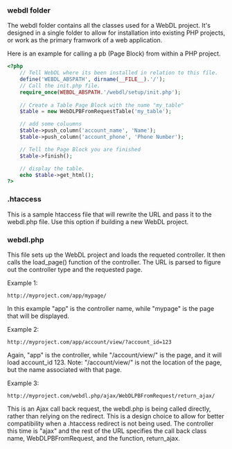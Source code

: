 ### webdl folder

The webdl folder contains all the classes used for a WebDL project.  It's designed in a single folder to 
allow for installation into existing PHP projects, or work as the primary framwork of a web application.

Here is an example for calling a pb (Page Block) from within a PHP project.

```php
<?php
    // Tell WebDL where its been installed in relation to this file.
    define('WEBDL_ABSPATH', dirname(__FILE__).'/');
    // Call the init.php file.
    require_once(WEBDL_ABSPATH.'/webdl/setup/init.php');
    
    // Create a Table Page Block with the name "my_table"
    $table = new WebDLPBFromRequestTable('my_table');

    // add some coluumns
    $table->push_column('account_name', 'Name');
    $table->push_column('account_phone', 'Phone Number');

    // Tell the Page Block you are finished
    $table->finish();

    // display the table.
    echo $table->get_html();
?>
```

### .htaccess

This is a sample htaccess file that will rewrite the URL and pass it to the webdl.php file.  Use this option if building a
new WebDL project.

### webdl.php

This file sets up the WebDL project and loads the requeted controller.  It then calls the load_page() function
of the controller.  The URL is parsed to figure out the controller type and the requested page.

Example 1:

`http://myproject.com/app/mypage/`

In this example "app" is the controller name, while "mypage" is the page that will be displayed.

Example 2:

`http://myproject.com/app/account/view/?account_id=123`

Again, "app" is the controller, while "/account/view/" is the page, and it will load account_id 123.  Note: "/account/view/"
is not the location of the page, but the name associated with that page.

Example 3:

`http://myproject.com/webdl.php/ajax/WebDLPBFromRequest/return_ajax/`

This is an Ajax call back request, the webdl.php is being called directly, rather than relying on the redirect.  This is 
a design choice to allow for better compatibility when a .htaccess redirect is not being used. The controller this time is 
"ajax" and the rest of the URL specifies the call back class name, WebDLPBFromRequest, and the function, return_ajax. 


